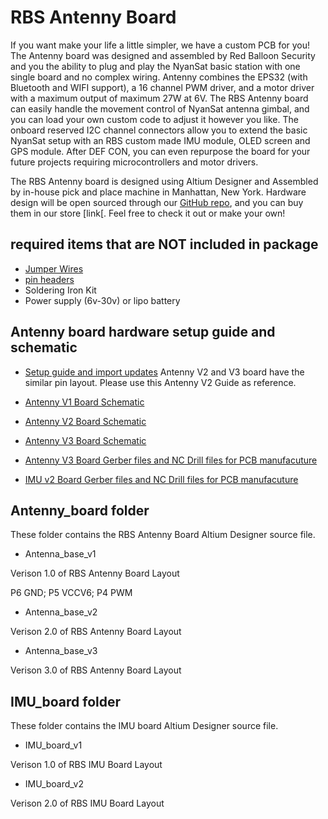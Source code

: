 # RBS Antenny Board 

If you want make your life a little simpler, we have a custom PCB for you! The Antenny board was designed and assembled by Red Balloon Security and you the ability to plug and play the NyanSat basic station with one single board and no complex wiring. Antenny combines the EPS32 (with Bluetooth and WIFI support), a 16 channel PWM driver, and a motor driver with a maximum output of maximum 27W at 6V. The RBS Antenny board can easily handle the movement control of NyanSat antenna gimbal, and you can load your own custom code to adjust it however you like. The onboard reserved I2C channel connectors allow you to extend the basic NyanSat setup with an RBS custom made IMU module, OLED screen and GPS module. After DEF CON, you can even repurpose the board for your future projects requiring microcontrollers and motor drivers.

The RBS Antenny board is designed using Altium Designer and Assembled by in-house pick and place machine in Manhattan, New York. Hardware design will be open sourced through our [GitHub repo](https://github.com/RedBalloonShenanigans/antenny/tree/master/hardware), and you can buy them in our store [link[. Feel free to check it out or make your own!  

## required items that are NOT included in package

- [Jumper Wires](https://www.amazon.com/EDGELEC-Breadboard-Optional-Assorted-Multicolored/dp/B07GD2BWPY/)
- [pin headers](https://www.amazon.com/MCIGICM-Header-2-45mm-Arduino-Connector/dp/B07PKKY8BX/)
- Soldering Iron Kit
- Power supply (6v-30v) or lipo battery

## Antenny board hardware setup guide and schematic

- [Setup guide and import updates](https://github.com/RedBalloonShenanigans/antenny/tree/master/hardware/Antenny_board_hardware_setup_guide.pdf)
Antenny V2 and V3 board have the similar pin layout. Please use this Antenny V2 Guide as reference.

- [Antenny V1 Board Schematic](https://github.com/RedBalloonShenanigans/antenny/tree/master/hardware/Antenny_V1_Schematic.pdf)

- [Antenny V2 Board Schematic](https://github.com/RedBalloonShenanigans/antenny/tree/master/hardware/Antenny_V2_Schematic.pdf)

- [Antenny V3 Board Schematic](https://github.com/RedBalloonShenanigans/antenny/tree/master/hardware/Antenny_V3_Schematic.pdf)

- [Antenny V3 Board Gerber files and NC Drill files for PCB manufacuture](https://github.com/RedBalloonShenanigans/antenny/tree/master/hardware/Gerber_NC_Drill_Antenna_base_v3)

- [IMU v2 Board Gerber files and NC Drill files for PCB manufacuture](https://github.com/RedBalloonShenanigans/antenny/tree/master/hardware/Gerber_NC_Drill_IMU_standalone_v2)

## Antenny_board folder

These folder contains the RBS Antenny Board Altium Designer source file. 

- Antenna_base_v1

Verison 1.0 of RBS Antenny Board Layout

P6 GND; P5 VCCV6; P4 PWM

- Antenna_base_v2

Verison 2.0 of RBS Antenny Board Layout

- Antenna_base_v3

Verison 3.0 of RBS Antenny Board Layout

## IMU_board folder 

These folder contains the IMU board Altium Designer source file. 

- IMU_board_v1

Verison 1.0 of RBS IMU Board Layout

- IMU_board_v2

Verison 2.0 of RBS IMU Board Layout